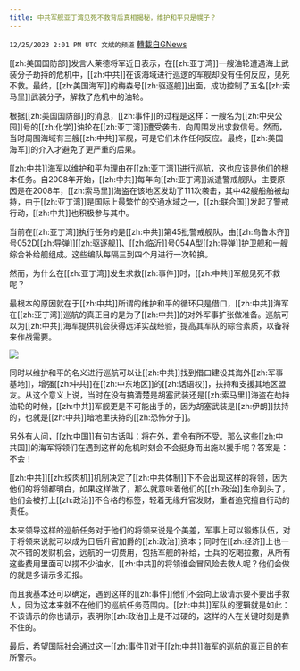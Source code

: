 ```yaml
---
title: 中共军舰亚丁湾见死不救背后真相揭秘，维护和平只是幌子？
---
```

`12/25/2023 2:01 PM UTC 文斌的频道` [轉載自GNews](https://gnews.org/articles/2149983)

[[zh:美国国防部]]发言人莱德将军近日表示，在[[zh:亚丁湾]]一艘油轮遭遇海上武装分子劫持的危机中，[[zh:中共]]在该海域进行巡逻的军舰却没有任何反应，见死不救。最终，[[zh:美国海军]]的梅森号[[zh:驱逐舰]]出面，成功控制了五名[[zh:索马里]]武装分子，解救了危机中的油轮。

根据[[zh:美国国防部]]的消息，[[zh:事件]]的过程是这样：一艘名为[[zh:中央公园]]号的[[zh:化学]]油轮在[[zh:亚丁湾]]遭受袭击，向周围发出求救信号。然而，当时周围海域有三艘[[zh:中共]]军舰，可是它们未作任何反应。最终，[[zh:美国海军]]的介入才避免了更严重的后果。

[[zh:中共]]海军以维护和平为理由在[[zh:亚丁湾]]进行巡航，这也应该是他们的根本任务。自2008年开始，[[zh:中共]]每年向[[zh:亚丁湾]]派遣警戒舰队，主要原因是在2008年，[[zh:索马里]]海盗在该地区发动了111次袭击，其中42艘船舶被劫持，由于[[zh:亚丁湾]]是国际上最繁忙的交通水域之一，[[zh:联合国]]发起了警戒行动，[[zh:中共]]也积极参与其中。

当前在[[zh:亚丁湾]]执行任务的是[[zh:中共]]第45批警戒舰队，由[[zh:乌鲁木齐]]号052D[[zh:导弹]][[zh:驱逐舰]]、[[zh:临沂]]号054A型[[zh:导弹]]护卫舰和一艘综合补给舰组成。这些编队每隔三到四个月进行一次轮换。

然而，为什么在[[zh:亚丁湾]]发生求救[[zh:事件]]时，[[zh:中共]]军舰见死不救呢？

最根本的原因就在于[[zh:中共]]所谓的维护和平的循环只是借口，[[zh:中共]]海军在[[zh:亚丁湾]]巡航的真正目的是为了[[zh:中共]]的对外军事扩张做准备。巡航可以为[[zh:中共]]海军提供机会获得远洋实战经验，提高其军队的綜合素质，以备将来作战需要。

![](ipfs://QmZx5fDGsHqRaK7DQ3975GyMiHAEeeqZYQu7JzXjuAaHRs?.png)

同时以维护和平的名义进行巡航可以让[[zh:中共]]找到借口建设其海外[[zh:军事基地]]，增强[[zh:中共]]在[[zh:中东地区]]的[[zh:话语权]]，扶持和支援其地区盟友。从这个意义上说，当时在没有搞清楚是胡塞武装还是[[zh:索马里]]海盗在劫持油轮的时候，[[zh:中共]]军舰更是不可能出手的，因为胡塞武装是[[zh:伊朗]]扶持的，也就是[[zh:中共]]暗地里扶持的[[zh:恐怖分子]]。

另外有人问，[[zh:中国]]有句古话叫：将在外，君令有所不受。那么这些[[zh:中共国]]的海军将领们在遇到这样的危机时刻会不会挺身而出施以援手呢？答案是：不会！

[[zh:中共]][[zh:绞肉机]]机制决定了[[zh:中共体制]]下不会出现这样的将领，因为他们的将领都明白，如果这样做了，那么就意味着他们的[[zh:政治]]生命到头了，他们会被打上[[zh:政治]]不合格的标签，轻着无缘升官发财，重者追究擅自行动的责任。

本来领导这样的巡航任务对于他们的将领来说是个美差，军事上可以锻炼队伍，对于将领来说就可以成为日后升官加爵的[[zh:政治]]资本；同时在[[zh:经济]]上也一次不错的发财机会，远航的一切费用，包括军舰的补给，士兵的吃喝拉撒，从所有这些费用里面可以捞不少油水，[[zh:中共]]的将领谁会冒风险去救人呢？他们会做的就是多请示多汇报。

而且我基本还可以确定，遇到这样的[[zh:事件]]他们不会向上级请示要不要出手救人，因为这本来就不在他们的巡航任务范围内。[[zh:中共]]军队的逻辑就是如此：不该请示的你也请示，表明你[[zh:政治]]上是不过硬的，这样的人在关键时刻是靠不住的。

最后，希望国际社会通过这一[[zh:事件]]对于[[zh:中共]]海军的巡航的真正目的有所警示。
